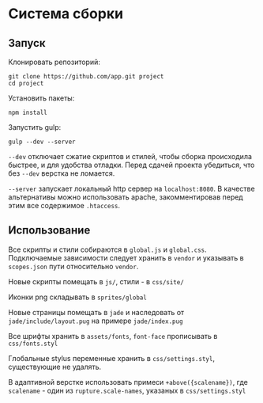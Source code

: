 # Система сборки

## Запуск

Клонировать репозиторий:
```
git clone https://github.com/app.git project
cd project
```

Установить пакеты:
```
npm install
```
Запустить gulp:
```
gulp --dev --server
```
`--dev` отключает сжатие скриптов и стилей, чтобы сборка происходила быстрее, и для удобства отладки. Перед сдачей проекта убедиться, что без `--dev` верстка не ломается.

`--server` запускает локальный http сервер на `localhost:8080`. В качестве альтернативы можно использовать apache, закомментировав перед этим все содержимое `.htaccess`.

## Использование

Все скрипты и стили собираются в `global.js` и `global.css`. Подключаемые зависимости следует хранить в `vendor` и указывать в `scopes.json` пути относительно `vendor`. 

Новые скрипты помещать в `js/`, стили - в `css/site/`

Иконки png складывать в `sprites/global`

Новые страницы помещать в `jade` и наследовать от `jade/include/layout.pug` на примере `jade/index.pug`

Все шрифты хранить в `assets/fonts`, `font-face` прописывать в `css/fonts.styl`

Глобальные stylus переменные хранить в `css/settings.styl`, существующие не удалять.

В адаптивной верстке использовать примеси `+above({scalename})`, где `scalename` - один из `rupture.scale-names`, указаных в `css/settings.styl`
